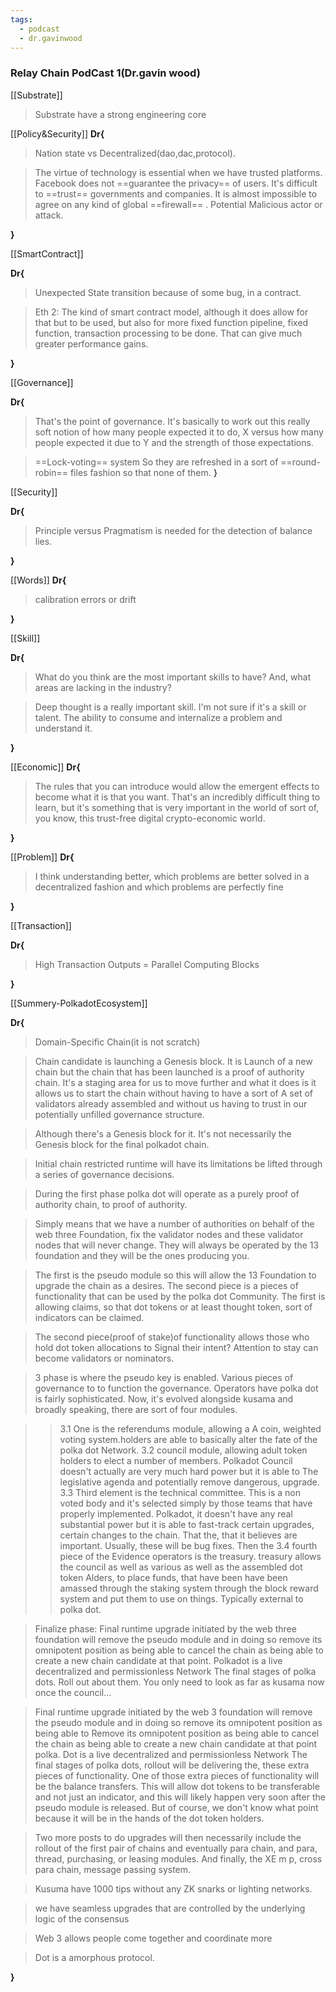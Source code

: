 ```yaml
---
tags:
  - podcast
  - dr.gavinwood
---
```

### Relay Chain PodCast 1(Dr.gavin wood)

[[Substrate]]
> Substrate have a strong engineering core

[[Policy&Security]]
**Dr{**
> Nation state vs Decentralized(dao,dac,protocol).  

> The virtue of technology is essential when we have trusted platforms. 
Facebook does not ==guarantee the privacy== of users. 
It's difficult to ==trust== governments and companies.
It is almost impossible to agree on any kind of global ==firewall== .
Potential Malicious actor or attack.
>
**}**

[[SmartContract]]

**Dr{**
> Unexpected State transition because of some bug, in a contract.

>Eth 2: The kind of smart contract model, although it does allow for that but to be used, but also for more fixed function pipeline, fixed function, transaction processing to be done. That can give much greater performance gains.

**}**

[[Governance]]

**Dr{**

> That's the point of governance. It's basically to work out this really soft notion of how many people expected it to do, X versus how many people expected it due to Y and the strength of those expectations.

> ==Lock-voting== system So they are refreshed in a sort of ==round-robin== files fashion so that none of them.
**}**

[[Security]]

**Dr{**
> Principle versus Pragmatism is needed for the detection of balance lies.

**}**

[[Words]]
**Dr{**
> calibration errors or drift

**}**

[[Skill]]

**Dr{**
> What do you think are the most important skills to have? And, what areas are lacking in the industry? 

> Deep thought is a really important skill. I'm not sure if it's a skill or talent. The ability to consume and internalize a problem and understand it. 

**}**

[[Economic]]
**Dr{**
> The rules that you can introduce would allow the emergent effects to become what it is that you want. That's an incredibly difficult thing to learn, but it's something that is very important in the world of sort of, you know, this trust-free digital crypto-economic world. 

**}**

[[Problem]]
**Dr{**
> I think understanding better, which problems are better solved in a decentralized fashion and which problems are perfectly fine

**}**

[[Transaction]]

**Dr{**

> High Transaction Outputs = Parallel Computing Blocks 

**}**

[[Summery-PolkadotEcosystem]]

**Dr{**

> Domain-Specific Chain(it is not scratch)

> Chain candidate is launching a Genesis block. It is Launch of a new chain but the chain that has been launched is a proof of authority chain. It's a staging area for us to move further and what it does is it allows us to start the chain without having to have a sort of A set of validators already assembled and without us having to trust in our potentially unfilled governance structure.

> Although there's a Genesis block for it. It's not necessarily the Genesis block for the final polkadot chain.

> Initial chain restricted runtime will have its limitations be lifted through a series of governance decisions.

> During the first phase polka dot will operate as a purely proof of authority chain, to proof of authority. 

> Simply means that we have a number of authorities on behalf of the web three Foundation, fix the validator nodes and these validator nodes that will never change. They will always be operated by the 13 foundation and they will be the ones producing you. 

> The first is the pseudo module so this will allow the 13 Foundation to upgrade the chain as a desires. The second piece is a pieces of functionality that can be used by the polka dot Community. The first is allowing claims, so that dot tokens or at least thought token, sort of indicators can be claimed. 

> The second piece(proof of stake)of functionality allows those who hold dot token allocations to Signal their intent? Attention to stay can become validators or nominators.

> 3 phase is where the pseudo key is enabled. Various pieces of governance to to function the governance. Operators have polka dot is fairly sophisticated. Now, it's evolved alongside kusama and broadly speaking, there are sort of four modules. 

> > 3.1 One is the referendums module, allowing a A coin, weighted voting system.holders are able to basically alter the fate of the polka dot Network. 
> > 3.2 council module, allowing adult token holders to elect a number of members. Polkadot Council doesn't actually are very much hard power but it is able to The legislative agenda and potentially remove dangerous, upgrade. 
> > 3.3 Third element is the technical committee. This is a non voted body and it's selected simply by those teams that have properly implemented. Polkadot, it doesn't have any real substantial power but it is able to fast-track certain upgrades, certain changes to the chain. That the, that it believes are important. Usually, these will be bug fixes. Then the 3.4 fourth piece of the Evidence operators is the treasury. treasury allows the council as well as various as well as the assembled dot token Alders, to place funds, that have been have been amassed through the staking system through the block reward system and put them to use on things. Typically external to polka dot. 

> Finalize phase: Final runtime upgrade initiated by the web three foundation will remove the pseudo module and in doing so remove its omnipotent position as being able to cancel the chain as being able to create a new chain candidate at that point. Polkadot is a live decentralized and permissionless Network The final stages of polka dots. Roll out about them. You only need to look as far as kusama now once the council...

> Final runtime upgrade initiated by the web 3 foundation will remove the pseudo module and in doing so remove its omnipotent position as being able to Remove its omnipotent position as being able to cancel the chain as being able to create a new chain candidate at that point polka. Dot is a live decentralized and permissionless Network The final stages of polka dots, rollout will be delivering the, these extra pieces of functionality. One of those extra pieces of functionality will be the balance transfers. This will allow dot tokens to be transferable and not just an indicator, and this will likely happen very soon after the pseudo module is released. But of course, we don't know what point because it will be in the hands of the dot token holders. 

> Two more posts to do upgrades will then necessarily include the rollout of the first pair of chains and eventually para chain, and para, thread, purchasing, or leasing modules. And finally, the XE m p, cross para chain, message passing system. 

>  Kusuma have 1000 tips without any ZK snarks or lighting networks.

> we have seamless upgrades that are controlled by the underlying logic of the consensus

> Web 3 allows people come together and coordinate more

> Dot is a amorphous protocol.

**}**